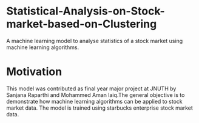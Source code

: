 # Statistical-Analysis-on-Stock-market-based-on-Clustering
A machine learning model to analyse statistics of a stock market using machine learning algorithms.
# Motivation
This model was contributed as final year major project at JNUTH by Sanjana Raparthi and Mohammed Aman laiq.The general objective is to demonstrate how machine learning algorithms 
can be applied to stock market data. The model is trained using starbucks enterprise stock market data.
